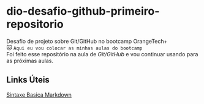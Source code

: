 # dio-desafio-github-primeiro-repositorio
Desafio de projeto sobre Git/GitHub no bootcamp OrangeTech+  
:cat: `Aqui eu vou colocar as minhas aulas do bootcamp`  
Foi feito esse repositório na aula de *Git/GitHub* e vou continuar usando para as próximas aulas.
## Links Úteis
[Sintaxe Basica Markdown](markdownguide.org)
